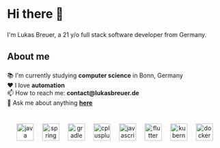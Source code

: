 <h1 align="left">Hi there 👋</h1>

###

<p align="left">I'm Lukas Breuer, a 21 y/o full stack software developer from Germany.</p>

###

<h2 align="left">About me</h2>

###

<p align="left">📚 I'm currently studying <b>computer science</b> in Bonn, Germany<br>❤️ I love <b>automation</b><br>📫 How to reach me: <b>contact@lukasbreuer.de</b><br>💬 Ask me about anything <b><a href="https://github.com/breuerlukas/breuerlukas/issues">here</a></b></p>

###

<br>

<div align="center">
  <img src="https://cdn.jsdelivr.net/gh/devicons/devicon/icons/java/java-original.svg" height="40" alt="java logo"  />
  <img width="12" />
  <img src="https://cdn.simpleicons.org/spring/6DB33F" height="40" alt="spring logo"  />
  <img width="12" />
  <img src="https://cdn.jsdelivr.net/gh/devicons/devicon/icons/gradle/gradle-original.svg" height="40" alt="gradle logo"  />
  <img width="12" />
  <img src="https://cdn.jsdelivr.net/gh/devicons/devicon/icons/cplusplus/cplusplus-original.svg" height="40" alt="cplusplus logo"  />
  <img width="12" />
  <img src="https://skillicons.dev/icons?i=js" height="40" alt="javascript logo"  />
  <img width="12" />
  <img src="https://cdn.jsdelivr.net/gh/devicons/devicon/icons/flutter/flutter-original.svg" height="40" alt="flutter logo"  />
  <img width="12" />
  <img src="https://skillicons.dev/icons?i=kubernetes" height="40" alt="kubernetes logo"  />
  <img width="12" />
  <img src="https://cdn.jsdelivr.net/gh/devicons/devicon/icons/docker/docker-original.svg" height="40" alt="docker logo"  />
</div>
